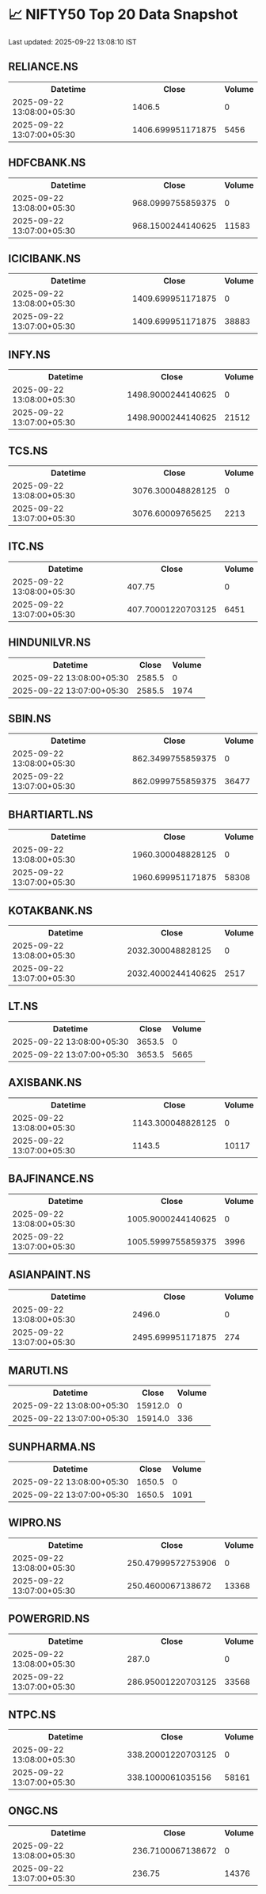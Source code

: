 # 📈 NIFTY50 Top 20 Data Snapshot

Last updated: 2025-09-22 13:08:10 IST

## RELIANCE.NS

<table>
  <tr><th>Datetime</th><th>Close</th><th>Volume</th></tr>
  <tr><td>2025-09-22 13:08:00+05:30</td><td>1406.5</td><td>0</td></tr>
  <tr><td>2025-09-22 13:07:00+05:30</td><td>1406.699951171875</td><td>5456</td></tr>
</table>

## HDFCBANK.NS

<table>
  <tr><th>Datetime</th><th>Close</th><th>Volume</th></tr>
  <tr><td>2025-09-22 13:08:00+05:30</td><td>968.0999755859375</td><td>0</td></tr>
  <tr><td>2025-09-22 13:07:00+05:30</td><td>968.1500244140625</td><td>11583</td></tr>
</table>

## ICICIBANK.NS

<table>
  <tr><th>Datetime</th><th>Close</th><th>Volume</th></tr>
  <tr><td>2025-09-22 13:08:00+05:30</td><td>1409.699951171875</td><td>0</td></tr>
  <tr><td>2025-09-22 13:07:00+05:30</td><td>1409.699951171875</td><td>38883</td></tr>
</table>

## INFY.NS

<table>
  <tr><th>Datetime</th><th>Close</th><th>Volume</th></tr>
  <tr><td>2025-09-22 13:08:00+05:30</td><td>1498.9000244140625</td><td>0</td></tr>
  <tr><td>2025-09-22 13:07:00+05:30</td><td>1498.9000244140625</td><td>21512</td></tr>
</table>

## TCS.NS

<table>
  <tr><th>Datetime</th><th>Close</th><th>Volume</th></tr>
  <tr><td>2025-09-22 13:08:00+05:30</td><td>3076.300048828125</td><td>0</td></tr>
  <tr><td>2025-09-22 13:07:00+05:30</td><td>3076.60009765625</td><td>2213</td></tr>
</table>

## ITC.NS

<table>
  <tr><th>Datetime</th><th>Close</th><th>Volume</th></tr>
  <tr><td>2025-09-22 13:08:00+05:30</td><td>407.75</td><td>0</td></tr>
  <tr><td>2025-09-22 13:07:00+05:30</td><td>407.70001220703125</td><td>6451</td></tr>
</table>

## HINDUNILVR.NS

<table>
  <tr><th>Datetime</th><th>Close</th><th>Volume</th></tr>
  <tr><td>2025-09-22 13:08:00+05:30</td><td>2585.5</td><td>0</td></tr>
  <tr><td>2025-09-22 13:07:00+05:30</td><td>2585.5</td><td>1974</td></tr>
</table>

## SBIN.NS

<table>
  <tr><th>Datetime</th><th>Close</th><th>Volume</th></tr>
  <tr><td>2025-09-22 13:08:00+05:30</td><td>862.3499755859375</td><td>0</td></tr>
  <tr><td>2025-09-22 13:07:00+05:30</td><td>862.0999755859375</td><td>36477</td></tr>
</table>

## BHARTIARTL.NS

<table>
  <tr><th>Datetime</th><th>Close</th><th>Volume</th></tr>
  <tr><td>2025-09-22 13:08:00+05:30</td><td>1960.300048828125</td><td>0</td></tr>
  <tr><td>2025-09-22 13:07:00+05:30</td><td>1960.699951171875</td><td>58308</td></tr>
</table>

## KOTAKBANK.NS

<table>
  <tr><th>Datetime</th><th>Close</th><th>Volume</th></tr>
  <tr><td>2025-09-22 13:08:00+05:30</td><td>2032.300048828125</td><td>0</td></tr>
  <tr><td>2025-09-22 13:07:00+05:30</td><td>2032.4000244140625</td><td>2517</td></tr>
</table>

## LT.NS

<table>
  <tr><th>Datetime</th><th>Close</th><th>Volume</th></tr>
  <tr><td>2025-09-22 13:08:00+05:30</td><td>3653.5</td><td>0</td></tr>
  <tr><td>2025-09-22 13:07:00+05:30</td><td>3653.5</td><td>5665</td></tr>
</table>

## AXISBANK.NS

<table>
  <tr><th>Datetime</th><th>Close</th><th>Volume</th></tr>
  <tr><td>2025-09-22 13:08:00+05:30</td><td>1143.300048828125</td><td>0</td></tr>
  <tr><td>2025-09-22 13:07:00+05:30</td><td>1143.5</td><td>10117</td></tr>
</table>

## BAJFINANCE.NS

<table>
  <tr><th>Datetime</th><th>Close</th><th>Volume</th></tr>
  <tr><td>2025-09-22 13:08:00+05:30</td><td>1005.9000244140625</td><td>0</td></tr>
  <tr><td>2025-09-22 13:07:00+05:30</td><td>1005.5999755859375</td><td>3996</td></tr>
</table>

## ASIANPAINT.NS

<table>
  <tr><th>Datetime</th><th>Close</th><th>Volume</th></tr>
  <tr><td>2025-09-22 13:08:00+05:30</td><td>2496.0</td><td>0</td></tr>
  <tr><td>2025-09-22 13:07:00+05:30</td><td>2495.699951171875</td><td>274</td></tr>
</table>

## MARUTI.NS

<table>
  <tr><th>Datetime</th><th>Close</th><th>Volume</th></tr>
  <tr><td>2025-09-22 13:08:00+05:30</td><td>15912.0</td><td>0</td></tr>
  <tr><td>2025-09-22 13:07:00+05:30</td><td>15914.0</td><td>336</td></tr>
</table>

## SUNPHARMA.NS

<table>
  <tr><th>Datetime</th><th>Close</th><th>Volume</th></tr>
  <tr><td>2025-09-22 13:08:00+05:30</td><td>1650.5</td><td>0</td></tr>
  <tr><td>2025-09-22 13:07:00+05:30</td><td>1650.5</td><td>1091</td></tr>
</table>

## WIPRO.NS

<table>
  <tr><th>Datetime</th><th>Close</th><th>Volume</th></tr>
  <tr><td>2025-09-22 13:08:00+05:30</td><td>250.47999572753906</td><td>0</td></tr>
  <tr><td>2025-09-22 13:07:00+05:30</td><td>250.4600067138672</td><td>13368</td></tr>
</table>

## POWERGRID.NS

<table>
  <tr><th>Datetime</th><th>Close</th><th>Volume</th></tr>
  <tr><td>2025-09-22 13:08:00+05:30</td><td>287.0</td><td>0</td></tr>
  <tr><td>2025-09-22 13:07:00+05:30</td><td>286.95001220703125</td><td>33568</td></tr>
</table>

## NTPC.NS

<table>
  <tr><th>Datetime</th><th>Close</th><th>Volume</th></tr>
  <tr><td>2025-09-22 13:08:00+05:30</td><td>338.20001220703125</td><td>0</td></tr>
  <tr><td>2025-09-22 13:07:00+05:30</td><td>338.1000061035156</td><td>58161</td></tr>
</table>

## ONGC.NS

<table>
  <tr><th>Datetime</th><th>Close</th><th>Volume</th></tr>
  <tr><td>2025-09-22 13:08:00+05:30</td><td>236.7100067138672</td><td>0</td></tr>
  <tr><td>2025-09-22 13:07:00+05:30</td><td>236.75</td><td>14376</td></tr>
</table>

